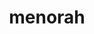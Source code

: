 ---
layout: symbols
title: menorah
emoji: menorah
permalink: 🕎.html
image: assets/img/3moji/menorah.png
---